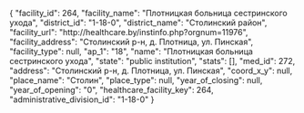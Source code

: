 {
    "facility_id": 264,
    "facility_name": "Плотницкая больница сестринского ухода",
    "district_id": "1-18-0",
    "district_name": "Столинский район",
    "facility_url": "http:\/\/healthcare.by\/instinfo.php?orgnum=11976",
    "facility_address": "Столинский р-н,  д. Плотница,  ул. Пинская",
    "facility_type": null,
    "ap_1": "18",
    "name": "Плотницкая больница сестринского ухода",
    "state": "public institution",
    "stats": [],
    "med_id": 272,
    "address": "Столинский р-н,  д. Плотница,  ул. Пинская",
    "coord_x_y": null,
    "place_name": "Столин",
    "place_type": null,
    "year_of_closing": null,
    "year_of_opening": "0",
    "healthcare_facility_key": 264,
    "administrative_division_id": "1-18-0"
}